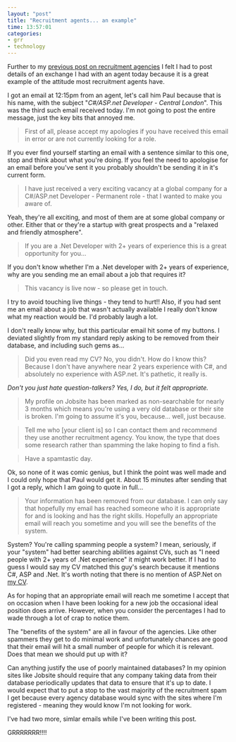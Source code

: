 ```yaml
---
layout: "post"
title: "Recruitment agents... an example"
time: 13:57:01
categories:
- grr
- technology
---
```

Further to my <a href="http://stut.net/blog/2007/06/17/recruitment-agencies-just-say-no/" title="Recruitment agencies - just say no!">previous post on recruitment agencies</a> I felt I had to post details of an exchange I had with an agent today because it is a great example of the attitude most recruitment agents have.

I got an email at 12:15pm from an agent, let's call him Paul because that is his name, with the subject "<em>C#/ASP.net Developer - Central London</em>". This was the third such email received today. I'm not going to post the entire message, just the key bits that annoyed me.

<blockquote> First of all, please accept my apologies if you have received this email in error or are not currently looking for a role.</blockquote>
If you ever find yourself starting an email with a sentence similar to this one, stop and think about what you're doing. If you feel the need to apologise for an email before you've sent it you probably shouldn't be sending it in it's current form.

<blockquote>I have just received a very exciting vacancy at a global company for a C#/ASP.net Developer - Permanent role - that I wanted to make you aware of.</blockquote>
Yeah, they're all exciting, and most of them are at some global company or other. Either that or they're a startup with great prospects and a "relaxed and friendly atmosphere".

<blockquote>If you are a .Net Developer with 2+ years of experience this is a great opportunity for you...</blockquote>
If you don't know whether I'm a .Net developer with 2+ years of experience, why are you sending me an email about a job that requires it?

<blockquote>This vacancy is live now - so please get in touch.</blockquote>

I try to avoid touching live things - they tend to hurt!! Also, if you had sent me an email about a job that wasn't actually available I really don't know what my reaction would be. I'd probably laugh a lot.

I don't really know why, but this particular email hit some of my buttons. I deviated slightly from my standard reply asking to be removed from their database, and including such gems as...

<blockquote>  Did you even read my CV? No, you didn't. How do I know this? Because I don't have anywhere near 2 years experience with C#, and absolutely no experience with ASP.net. It's pathetic, it really is.</blockquote>

<em>Don't you just hate question-talkers? Yes, I do, but it felt appropriate.</em>

<blockquote>My profile on Jobsite has been marked as non-searchable for nearly 3 months which means you're using a very old database or their site is broken. I'm going to assume it's you, because... well, just because.</blockquote>

<blockquote>Tell me who [your client is] so I can contact them and recommend they use another recruitment agency. You know, the type that does some research rather than spamming the lake hoping to find a fish.</blockquote>

<blockquote>Have a spamtastic day.</blockquote>

Ok, so none of it was comic genius, but I think the point was well made and I could only hope that Paul would get it. About 15 minutes after sending that I got a reply, which I am going to quote in full...

<blockquote>Your information has been removed from our database. I can only say that hopefully my email has reached someone who it is appropriate for and is looking and has the right skills. Hopefully an appropriate email will
reach you sometime and you will see the benefits of the system.</blockquote>

System? You're calling spamming people a system? I mean, seriously, if your "system" had better searching abilities against CVs, such as "I need people with 2+ years of .Net experience" it might work better. If I had to guess I would say my CV matched this guy's search because it mentions C#, ASP and .Net. It's worth noting that there is no mention of ASP.Net on <a href="http://stut.net/cv/" title="Stuart Dallas - Curriculum Vitae">my CV</a>.

As for hoping that an appropriate email will reach me sometime I accept that on occasion when I have been looking for a new job the occasional ideal position does arrive. However, when you consider the percentages I had to wade through a lot of crap to notice them.

The "benefits of the system" are all in favour of the agencies. Like other spammers they get to do minimal work and unfortunately chances are good that their email will hit a small number of people for which it is relevant. Does that mean we should put up with it?

Can anything justify the use of poorly maintained databases? In my opinion sites like Jobsite should require that any company taking data from their database periodically updates that data to ensure that it's up to date. I would expect that to put a stop to the vast majority of the recruitment spam I get because every agency database would sync with the sites where I'm registered - meaning they would know I'm not looking for work.

I've had two more, simlar emails while I've been writing this post.

GRRRRRRR!!!!
